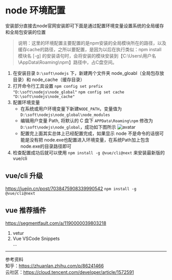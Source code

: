 # node 环境配置

安装部分直接去node官网安装即可下面是通过配置环境变量设置系统的全局缓存和全局包安装的位置

> 说明：这里的环境配置主要配置的是npm安装的全局模块所在的路径，以及缓存cache的路径，之所以要配置，是因为以后在执行类似：npm install 模块名 [-g] 的安装语句时，会将安装的模块安装到【C:\Users\用户名\AppData\Roaming\npm】路径中，占C盘空间。
  
1. 在安装目录 `D:\soft\nodejs` 下，新建两个文件夹 node_gloabl（全局包存放目录）和 node_cache（缓存目录）
2. 打开命令行工具设置 `npm config set prefix "D:\soft\nodejs\node_global"` `npm config set cache "D:\soft\nodejs\node_cache"`
3. 配置环境变量
   - 在系统或用户环境变量下新建`NODE_PATH`，变量值为`D:\soft\nodejs\node_global\node_modules` 
   - 编辑用户变量 Path, 将默认的 C 盘下 `APPData\Roaming\npm` 修改为 `D:\soft\nodejs\node_global`，成功如下图所示
   ![avatar](https://pic1.zhimg.com/80/v2-0acd44f52be746f0be650f6371f895a4_720w.jpg)
   - 配置完上面其实总体上已经配置完成，如果显示 node 不是命令的话很可能是没有把 node.exe也配置进入环境变量，在系统Path加上包含 node.exe的目录路径即可  
4. 检查配置成功后就可以使用 `npm install -g @vue/cli@next` 来安装最新版的vue/cli


## vue/cli 升级  
https://juejin.cn/post/7038475908339990542
`npm install -g @vue/cli@next`


## vue 推荐插件  
https://segmentfault.com/a/1190000039803218    
1. vetur
2. Vue VSCode Snippets  
...


---
参考资料  
知乎：https://zhuanlan.zhihu.com/p/86241466  
云社区：https://cloud.tencent.com/developer/article/1572591